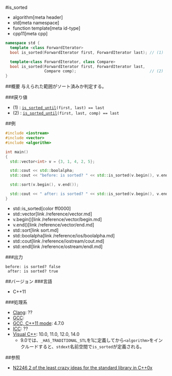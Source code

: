 #is_sorted
* algorithm[meta header]
* std[meta namespace]
* function template[meta id-type]
* cpp11[meta cpp]

```cpp
namespace std {
  template <class ForwardIterator>
  bool is_sorted(ForwardIterator first, ForwardIterator last); // (1)

  template<class ForwardIterator, class Compare>
  bool is_sorted(ForwardIterator first, ForwardIterator last,
                 Compare comp);                                // (2)
}
```

##概要
与えられた範囲がソート済みか判定する。

###戻り値
- (1) : [`is_sorted_until`](/reference/algorithm/is_sorted_until.md)`(first, last) == last`
- (2) : [`is_sorted_until`](/reference/algorithm/is_sorted_until.md)`(first, last, comp) == last`


##例
```cpp
#include <iostream>
#include <vector>
#include <algorithm>

int main()
{
  std::vector<int> v = {3, 1, 4, 2, 5};

  std::cout << std::boolalpha;
  std::cout << "before: is sorted? " << std::is_sorted(v.begin(), v.end()) << std::endl;

  std::sort(v.begin(), v.end());

  std::cout << " after: is sorted? " << std::is_sorted(v.begin(), v.end()) << std::endl;
}
```
* std::is_sorted[color ff0000]
* std::vector[link /reference/vector.md]
* v.begin()[link /reference/vector/begin.md]
* v.end()[link /reference/vector/end.md]
* std::sort[link sort.md]
* std::boolalpha[link /reference/ios/boolalpha.md]
* std::cout[link /reference/iostream/cout.md]
* std::endl[link /reference/ostream/endl.md]

###出力
```
before: is sorted? false
 after: is sorted? true
```

##バージョン
###言語
- C++11

###処理系
- [Clang](/implementation.md#clang): ??
- [GCC](/implementation.md#gcc): 
- [GCC, C++11 mode](/implementation.md#gcc): 4.7.0
- [ICC](/implementation.md#icc): ??
- [Visual C++](/implementation.md#visual_cpp): 10.0, 11.0, 12.0, 14.0
    - 9.0では、`_HAS_TRADITIONAL_STL`を1に定義してから`<algorithm>`をインクルードすると、`stdext`名前空間で`is_sorted`が定義される。


##参照
- [N2246 2 of the least crazy ideas for the standard library in C++0x](http://www.open-std.org/jtc1/sc22/wg21/docs/papers/2007/n2246.html)
